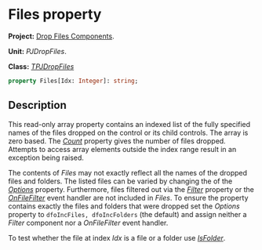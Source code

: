 # Files property #

**Project:** [Drop Files Components](../API.md).

**Unit:** _PJDropFiles_.

**Class:** _[TPJDropFiles](./TPJDropFiles.md)_

```pascal
property Files[Idx: Integer]: string;
```

## Description ##

This read-only array property contains an indexed list of the fully specified names of the files dropped on the control or its child controls. The array is zero based. The _[Count](./TPJDropFiles-Count.md)_ property gives the number of files dropped. Attempts to access array elements outside the index range result in an exception being raised.

The contents of _Files_ may not exactly reflect all the names of the dropped files and folders. The listed files can be varied by changing the of the _[Options](./TPJDropFiles-Options.md)_ property. Furthermore, files filtered out via the _[Filter](./TPJDropFiles-Filter.md)_ property or the _[OnFileFilter](./TPJDropFiles-OnFileFilter.md)_ event handler are not included in _Files_. To ensure the property contains exactly the files and folders that were dropped set the _Options_ property to `dfoIncFiles, dfoIncFolders` (the default) and assign neither a _Filter_ component nor a _OnFileFilter_ event handler.

To test whether the file at index _Idx_ is a file or a folder use _[IsFolder](./TPJDropFiles-IsFolder.md)_.